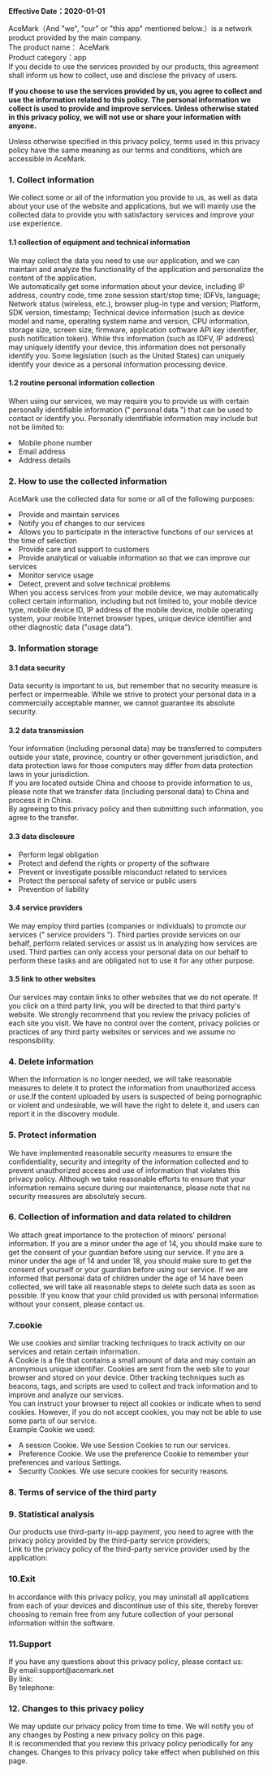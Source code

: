 <!--英文区文字开始-->
<p><strong>Effective Date：2020-01-01</strong></p>
<p> AceMark（And "we", "our" or "this app" mentioned below.）is a network product provided by the main company.
    </br>The product name： AceMark    </br>Product category：app        </br>If you decide to use the services provided by our products, this agreement shall inform us how to collect, use and disclose the privacy of users.
    </br></p><p><strong>If you choose to use the services provided by us, you agree to collect and use the information related to this policy. The personal information we collect is used to provide and improve services. Unless otherwise stated in this privacy policy, we will not use or share your information with anyone.</strong></p>
<p>Unless otherwise specified in this privacy policy, terms used in this privacy policy have the same meaning as our terms and conditions, which are accessible in AceMark.</p>

<h3 class="title-l1" >1. Collect information</h3>
<p class="g-para">We collect some or all of the information you provide to us, as well as data about your use of the website and applications, but we will mainly use the collected data to provide you with satisfactory services and improve your use experience.</p>
<h4 class="title-l1" >1.1 collection of equipment and technical information</h4>
<p>We may collect the data you need to use our application, and we can maintain and analyze the functionality of the application and personalize the content of the application.
    </br>We automatically get some information about your device, including IP address, country code, time zone session start/stop time; IDFVs, language; Network status (wireless, etc.), browser plug-in type and version; Platform, SDK version, timestamp; Technical device information (such as device model and name, operating system name and version, CPU information, storage size, screen size, firmware, application software API key identifier, push notification token). While this information (such as IDFV, IP address) may uniquely identify your device, this information does not personally identify you. Some legislation (such as the United States) can uniquely identify your device as a personal information processing device.</p>
<h4 class="title-l1" >1.2 routine personal information collection</h4>
<p>When using our services, we may require you to provide us with certain personally identifiable information (" personal data ") that can be used to contact or identify you. Personally identifiable information may include but not be limited to:</p>
<li>Mobile phone number</li>
<li>Email address</li>
<li>Address details</li>

<h3 class="title-l1" >2. How to use the collected information</h3>
<p> AceMark use the collected data for some or all of the following purposes:</p>
<li>Provide and maintain services</li>
<li>Notify you of changes to our services</li>
<li>Allows you to participate in the interactive functions of our services at the time of selection</li>
<li>Provide care and support to customers</li>
<li>Provide analytical or valuable information so that we can improve our services</li>
<li>Monitor service usage</li>
<li>Detect, prevent and solve technical problems</li>
When you access services from your mobile device, we may automatically collect certain information, including but not limited to, your mobile device type, mobile device ID, IP address of the mobile device, mobile operating system, your mobile Internet browser types, unique device identifier and other diagnostic data ("usage data").</p>


<h3 class="title-l1" >3. Information storage</h3>
<h4 class="title-l1" >3.1 data security</h4>
<p>Data security is important to us, but remember that no security measure is perfect or impermeable. While we strive to protect your personal data in a commercially acceptable manner, we cannot guarantee its absolute security.</p>
<h4 class="title-l1" >3.2 data transmission</h4>
<p>Your information (including personal data) may be transferred to computers outside your state, province, country or other government jurisdiction, and data protection laws for those computers may differ from data protection laws in your jurisdiction.
    </br>If you are located outside China and choose to provide information to us, please note that we transfer data (including personal data) to China and process it in China.
    </br>By agreeing to this privacy policy and then submitting such information, you agree to the transfer.
</p>
<h4 class="title-l1" >3.3 data disclosure</h4>
<p> 
<li>Perform legal obligation</li>
<li>Protect and defend the rights or property of the software</li>
<li>Prevent or investigate possible misconduct related to services</li>
<li>Protect the personal safety of service or public users</li>
<li>Prevention of liability</li></p>
<h4 class="title-l1" >3.4 service providers</h4>
<p>We may employ third parties (companies or individuals) to promote our services (" service providers "). Third parties provide services on our behalf, perform related services or assist us in analyzing how services are used. Third parties can only access your personal data on our behalf to perform these tasks and are obligated not to use it for any other purpose.</p>
<h4 class="title-l1" >3.5 link to other websites</h4>
<p>Our services may contain links to other websites that we do not operate. If you click on a third party link, you will be directed to that third party's website. We strongly recommend that you review the privacy policies of each site you visit.
    We have no control over the content, privacy policies or practices of any third party websites or services and we assume no responsibility.</p>
<h3 class="title-l1" >4. Delete information</h3>
<p>When the information is no longer needed, we will take reasonable measures to delete it to protect the information from unauthorized access or use.If the content uploaded by users is suspected of being pornographic or violent and undesirable, we will have the right to delete it, and users can report it in the discovery module.</p>
<h3 class="title-l1" >5. Protect information</h3>
<p>We have implemented reasonable security measures to ensure the confidentiality, security and integrity of the information collected and to prevent unauthorized access and use of information that violates this privacy policy. Although we take reasonable efforts to ensure that your information remains secure during our maintenance, please note that no security measures are absolutely secure.
</p>
<h3 class="title-l1" >6. Collection of information and data related to children</h3>
<p>We attach great importance to the protection of minors' personal information. If you are a minor under the age of 14, you should make sure to get the consent of your guardian before using our service. If you are a minor under the age of 14 and under 18, you should make sure to get the consent of yourself or your guardian before using our service. If we are informed that personal data of children under the age of 14 have been collected, we will take all reasonable steps to delete such data as soon as possible. If you know that your child provided us with personal information without your consent, please contact us.</p>
<h3 class="title-l1" >7.cookie</h3>
<p>We use cookies and similar tracking techniques to track activity on our services and retain certain information.
    </br/>A Cookie is a file that contains a small amount of data and may contain an anonymous unique identifier. Cookies are sent from the web site to your browser and stored on your device. Other tracking techniques such as beacons, tags, and scripts are used to collect and track information and to improve and analyze our services.
    </br>You can instruct your browser to reject all cookies or indicate when to send cookies. However, if you do not accept cookies, you may not be able to use some parts of our service.
    </br>Example Cookie we used:
<li>A session Cookie. We use Session Cookies to run our services.</li>
<li>Preference Cookie. We use the preference Cookie to remember your preferences and various Settings.</li>
<li>Security Cookies. We use secure cookies for security reasons.</li>
<h3 class="title-l1" >8. Terms of service of the third party</h3>


</p>

  </p>
<h3 class="title-l1" >9. Statistical analysis</h3>
<p>Our products use third-party in-app payment, you need to agree with the privacy policy provided by the third-party service providers;
    </br>Link to the privacy policy of the third-party service provider used by the application:
    </p>
<h3 class="title-l1" >10.Exit</h3>
<p>In accordance with this privacy policy, you may uninstall all applications from each of your devices and discontinue use of this site, thereby forever choosing to remain free from any future collection of your personal information within the software.</p>
<h3 class="title-l1" >11.Support</h3>
<p>If you have any questions about this privacy policy, please contact us:
    </br>By email:support@acemark.net    </br>By link:    </br>By telephone:</p>
<h3 class="title-l1" >12. Changes to this privacy policy</h3>
<p>We may update our privacy policy from time to time. We will notify you of any changes by Posting a new privacy policy on this page.
    </br>It is recommended that you review this privacy policy periodically for any changes. Changes to this privacy policy take effect when published on this page.</p>

<!--英文区文字结束-->

